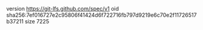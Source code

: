 version https://git-lfs.github.com/spec/v1
oid sha256:7ef016727e2c95806f41424d6f722716fb797d9219e6c70e2f11726517b37211
size 7225
